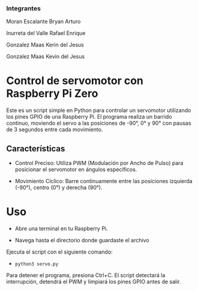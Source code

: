 ### Integrantes
Moran Escalante Bryan Arturo

Inurreta del Valle Rafael Enrique

Gonzalez Maas Kerin del Jesus

Gonzalez Maas Kevin del Jesus
# Control de servomotor con Raspberry Pi Zero
Este es un script simple en Python para controlar un servomotor utilizando los pines GPIO de una Raspberry Pi. El programa realiza un barrido continuo, moviendo el servo a las posiciones de -90°, 0° y 90° con pausas de 3 segundos entre cada movimiento.

## Características
- Control Preciso: Utiliza PWM (Modulación por Ancho de Pulso) para posicionar el servomotor en ángulos específicos.

- Movimiento Cíclico: Barre continuamente entre las posiciones izquierda (-90°), centro (0°) y derecha (90°).

# Uso
- Abre una terminal en tu Raspberry Pi.

- Navega hasta el directorio donde guardaste el archivo

Ejecuta el script con el siguiente comando:

- ```python3 servo.py```

Para detener el programa, presiona Ctrl+C. El script detectará la interrupción, detendrá el PWM y limpiará los pines GPIO antes de salir.